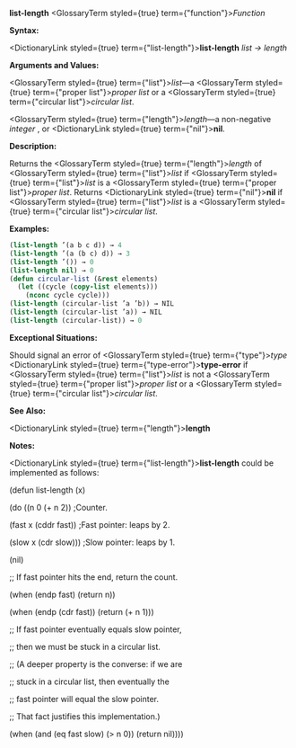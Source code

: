 **list-length** <GlossaryTerm styled={true} term={"function"}><i>Function</i></GlossaryTerm> 



**Syntax:** 



<DictionaryLink styled={true} term={"list-length"}><b>list-length</b></DictionaryLink> *list → length* 



**Arguments and Values:** 



<GlossaryTerm styled={true} term={"list"}><i>list</i></GlossaryTerm>—a <GlossaryTerm styled={true} term={"proper list"}><i>proper list</i></GlossaryTerm> or a <GlossaryTerm styled={true} term={"circular list"}><i>circular list</i></GlossaryTerm>. 



<GlossaryTerm styled={true} term={"length"}><i>length</i></GlossaryTerm>—a non-negative *integer* , or <DictionaryLink styled={true} term={"nil"}><b>nil</b></DictionaryLink>. 



**Description:** 



Returns the <GlossaryTerm styled={true} term={"length"}><i>length</i></GlossaryTerm> of <GlossaryTerm styled={true} term={"list"}><i>list</i></GlossaryTerm> if <GlossaryTerm styled={true} term={"list"}><i>list</i></GlossaryTerm> is a <GlossaryTerm styled={true} term={"proper list"}><i>proper list</i></GlossaryTerm>. Returns <DictionaryLink styled={true} term={"nil"}><b>nil</b></DictionaryLink> if <GlossaryTerm styled={true} term={"list"}><i>list</i></GlossaryTerm> is a <GlossaryTerm styled={true} term={"circular list"}><i>circular list</i></GlossaryTerm>. 



**Examples:**
```lisp
(list-length ’(a b c d)) → 4 
(list-length ’(a (b c) d)) → 3 
(list-length ’()) → 0 
(list-length nil) → 0 
(defun circular-list (&rest elements) 
  (let ((cycle (copy-list elements))) 
    (nconc cycle cycle))) 
(list-length (circular-list ’a ’b)) → NIL 
(list-length (circular-list ’a)) → NIL 
(list-length (circular-list)) → 0 
```
**Exceptional Situations:** 



Should signal an error of <GlossaryTerm styled={true} term={"type"}><i>type</i></GlossaryTerm> <DictionaryLink styled={true} term={"type-error"}><b>type-error</b></DictionaryLink> if <GlossaryTerm styled={true} term={"list"}><i>list</i></GlossaryTerm> is not a <GlossaryTerm styled={true} term={"proper list"}><i>proper list</i></GlossaryTerm> or a <GlossaryTerm styled={true} term={"circular list"}><i>circular list</i></GlossaryTerm>. 



**See Also:** 



<DictionaryLink styled={true} term={"length"}><b>length</b></DictionaryLink> 



**Notes:** 



<DictionaryLink styled={true} term={"list-length"}><b>list-length</b></DictionaryLink> could be implemented as follows: 



(defun list-length (x) 



(do ((n 0 (+ n 2)) ;Counter. 



(fast x (cddr fast)) ;Fast pointer: leaps by 2. 







 



 



(slow x (cdr slow))) ;Slow pointer: leaps by 1. 



(nil) 



;; If fast pointer hits the end, return the count. 



(when (endp fast) (return n)) 



(when (endp (cdr fast)) (return (+ n 1))) 



;; If fast pointer eventually equals slow pointer, 



;; then we must be stuck in a circular list. 



;; (A deeper property is the converse: if we are 



;; stuck in a circular list, then eventually the 



;; fast pointer will equal the slow pointer. 



;; That fact justifies this implementation.) 



(when (and (eq fast slow) (&gt; n 0)) (return nil)))) 



